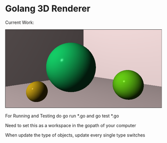 # Golang 3D Renderer

Current Work:

![Current Work](/CoverPictures/CoverPic1.PNG)

For Running and Testing do go run *.go and go test *.go

Need to set this as a workspace in the gopath of your computer

When update the type of objects, update every single type switches